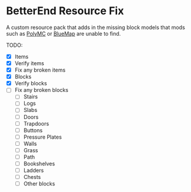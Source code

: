 # BetterEnd Resource Fix

A custom resource pack that adds in the missing block models that mods such as [PolyMC](https://github.com/TheEpicBlock/PolyMc) or [BlueMap](https://github.com/BlueMap-Minecraft/BlueMap) are unable to find.

TODO:

- [x] Items
- [x] Verify items
- [x] Fix any broken items
- [x] Blocks
- [x] Verify blocks
- [ ] Fix any broken blocks
	- [ ] Stairs
	- [ ] Logs
	- [ ] Slabs
	- [ ] Doors
	- [ ] Trapdoors
	- [ ] Buttons
	- [ ] Pressure Plates
	- [ ] Walls
	- [ ] Grass
	- [ ] Path
	- [ ] Bookshelves
	- [ ] Ladders
	- [ ] Chests
	- [ ] Other blocks